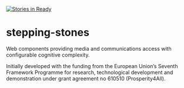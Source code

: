 [![Stories in Ready](https://badge.waffle.io/OpenDirective/stepping-stones.svg?label=ready&title=Ready)](http://waffle.io/OpenDirective/stepping-stones) 

# stepping-stones
Web components providing media and communications access with configurable cognitive complexity.

Initially developed with the funding from the European Union’s Seventh Framework Programme for research, technological development and demonstration under grant agreement no 610510 (Prosperity4All).
